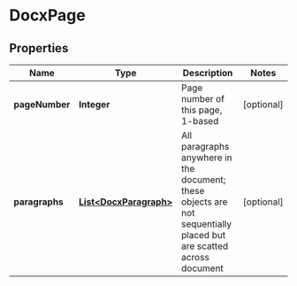 
# DocxPage

## Properties
Name | Type | Description | Notes
------------ | ------------- | ------------- | -------------
**pageNumber** | **Integer** | Page number of this page, 1-based |  [optional]
**paragraphs** | [**List&lt;DocxParagraph&gt;**](DocxParagraph.md) | All paragraphs anywhere in the document; these objects are not sequentially placed but are scatted across document |  [optional]




